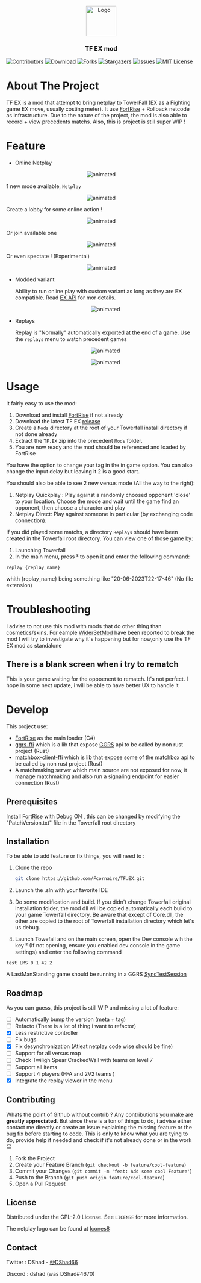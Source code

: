 <!-- PROJECT LOGO -->
<br />
<div align="center">
  <a href="https://github.com/Fcornaire/TF.EX">
    <img src="images/icons8-internet-96.png" alt="Logo" width="80" height="80">
  </a>
  <h3 align="center">TF EX mod</h3>
</div>

<!-- Shield -->

[![Contributors][contributors-shield]][contributors-url]
[![Download][download-shield]][download-url]
[![Forks][forks-shield]][forks-url]
[![Stargazers][stars-shield]][stars-url]
[![Issues][issues-shield]][issues-url]
[![MIT License][license-shield]][license-url]

<!-- ABOUT THE PROJECT -->

# About The Project

TF EX is a mod that attempt to bring netplay to TowerFall (EX as a Fighting game EX move, usually costing meter). It use [FortRise](https://github.com/Terria-K/FortRise) + Rollback netcode as infrastructure.
Due to the nature of the project, the mod is also able to record + view precedents matchs.
Also, this is project is still super WIP !

# Feature

- Online Netplay

<p align="center">
  <img src="images/demo.gif" alt="animated" />
</p>

1 new mode available, `Netplay`

<p align="center">
  <img src="images/lobbies.gif" alt="animated" />
</p>

Create a lobby for some online action !

<p align="center">
  <img src="images/createLobby.gif" alt="animated" />
</p>

Or join available one

<p align="center">
  <img src="images/joiningLobby.gif" alt="animated" />
</p>

Or even spectate ! (Experimental)

<p align="center">
  <img src="images/spectate.gif" alt="animated" />
</p>

- Modded variant

  Ability to run online play with custom variant as long as they are EX compatible. Read [EX API](EX-API.md) for mor details.

  <p align="center">
    <img src="images/moddedVariant.gif" alt="animated" />
  </p>

- Replays

  Replay is "Normally" automatically exported at the end of a game.
  Use the `replays` menu to watch precedent games

  <p align="center">
    <img src="images/replays.gif" alt="animated" />
  </p>

  <p align="center">
    <img src="images/replay_play.gif" alt="animated" />
  </p>

# Usage

It fairly easy to use the mod:

1. Download and install [FortRise](https://github.com/Terria-K/FortRise) if not already
2. Download the latest TF EX [release](https://github.com/Fcornaire/TF.EX/releases)
3. Create a `Mods` directory at the root of your Towerfall install directory if not done already
4. Extract the `TF.EX` zip into the precedent `Mods` folder.
5. You are now ready and the mod should be referenced and loaded by FortRise

You have the option to change your tag in the in game option.
You can also change the input delay but leaving it 2 is a good start.

You should also be able to see 2 new versus mode (All the way to the right):

1. Netplay Quickplay : Play against a randomly choosed opponent 'close' to your location. Choose the mode and wait until the game find an opponent, then choose a character and play
2. Netplay Direct: Play against someone in particular (by exchanging code connection).

If you did played some matchs, a directory `Replays` should have been created in the Towerfall root directory.
You can view one of those game by:

1. Launching Towerfall
2. In the main menu, press ² to open it and enter the following command:

```
replay {replay_name}
```

whith {replay_name} being something like "20-06-2023T22-17-46" (No file extension)

# Troubleshooting

I advise to not use this mod with mods that do other thing than cosmetics/skins.
For eample [WiderSetMod](https://github.com/Terria-K/WiderSetMod) have been reported to break the mod
I will try to investigate why it's happening but for now,only use the TF EX mod as standalone

## There is a blank screen when i try to rematch

This is your game waiting for the oppoenent to rematch. It's not perfect. I hope in some next update, i will be able to have better UX to handle it

# Develop

This project use:

- [FortRise](https://github.com/Terria-K/FortRise) as the main loader (C#)
- [ggrs-ffi](https://github.com/Fcornaire/ggrs-ffi) which is a lib that expose [GGRS](https://github.com/gschup/ggrs) api to be called by non rust project (Rust)
- [matchbox-client-ffi](https://github.com/Fcornaire/matchbox-client-ffi) which is lib that expose some of the [matchbox](https://github.com/johanhelsing/matchbox) api to be called by non rust project (Rust)
- A matchmaking server which main source are not exposed for now, it manage matchmaking and also run a signaling endpoint for easier connection (Rust)

## Prerequisites

Install [FortRise](https://github.com/Terria-K/FortRise) with Debug ON , this can be changed by modifying the "PatchVersion.txt" file in the Towerfall root directory

## Installation

To be able to add feature or fix things, you will need to :

1. Clone the repo

   ```sh
   git clone https://github.com/Fcornaire/TF.EX.git
   ```

2. Launch the .sln with your favorite IDE
3. Do some modification and build. If you didn't change Towerfall original installation folder, the mod dll will be copied automatically each build to your game Towerfall directory. Be aware that except of Core.dll, the other are copied to the root of Towerfall installation directory which let's us debug.
4. Launch Towefall and on the main screen, open the Dev console wih the key ² (If not opening, ensure you enabled dev console in the game settings) and enter the following command

```
test LMS 0 1 42 2
```

A LastManStanding game should be running in a GGRS [SyncTestSession](https://github.com/gschup/ggrs/wiki/2.-Sessions#sessionbuilder)

<!-- ROADMAP -->

## Roadmap

As you can guess, this project is still WIP and missing a lot of feature:

- [ ] Automatically bump the version (meta + tag)
- [ ] Refacto (There is a lot of thing i want to refactor)
- [x] Less restrictive controller
- [ ] Fix bugs
- [x] Fix desynchronization (Atleat netplay code wise should be fine)
- [ ] Support for all versus map
- [ ] Check Twiligh Spear CrackedWall with teams on level 7
- [ ] Support all items
- [ ] Support 4 players (FFA and 2V2 teams )
- [x] Integrate the replay viewer in the menu

## Contributing

Whats the point of Github without contrib ? Any contributions you make are **greatly appreciated**.
But since there is a ton of things to do, i advise either contact me directly or create an issue explaining the missing feature or the bug fix before starting to code. This is only to know what you are tying to do, provide help if needed and check if it's not already done or in the work 😉

1. Fork the Project
2. Create your Feature Branch (`git checkout -b feature/cool-feature`)
3. Commit your Changes (`git commit -m 'feat: Add some cool Feature'`)
4. Push to the Branch (`git push origin feature/cool-feature`)
5. Open a Pull Request

<!-- LICENSE -->

## License

Distributed under the GPL-2.0 License. See `LICENSE` for more information.

The netplay logo can be found at [Icones8](https://icones8.fr/)

## Contact

Twitter : DShad - [@DShad66](https://twitter.com/DShad66)

Discord : dshad (was DShad#4670)

<!-- MARKDOWN LINKS & IMAGES -->
<!-- https://www.markdownguide.org/basic-syntax/#reference-style-links -->

[contributors-shield]: https://img.shields.io/github/contributors/Fcornaire/TF.EX.svg?style=for-the-badge
[contributors-url]: https://github.com/Fcornaire/TF.EX/graphs/contributors
[forks-shield]: https://img.shields.io/github/forks/Fcornaire/TF.EX.svg?style=for-the-badge
[forks-url]: https://github.com/Fcornaire/TF.EX/network/members
[stars-shield]: https://img.shields.io/github/stars/Fcornaire/TF.EX.svg?style=for-the-badge
[stars-url]: https://github.com/Fcornaire/TF.EX/stargazers
[issues-shield]: https://img.shields.io/github/issues/Fcornaire/TF.EX.svg?style=for-the-badge
[issues-url]: https://github.com/Fcornaire/TF.EX/issues
[license-shield]: https://img.shields.io/github/license/Fcornaire/TF.EX.svg?style=for-the-badge
[download-shield]: https://img.shields.io/github/downloads/Fcornaire/TF.EX/total?style=for-the-badge
[download-url]: https://github.com/Fcornaire/TF.EX/releases
[license-url]: https://github.com/Fcornaire/TF.EX/blob/master/LICENSE.txt
